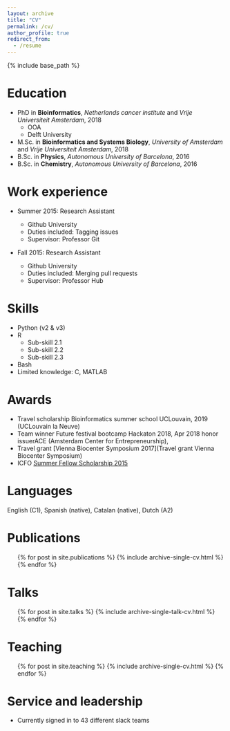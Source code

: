 ```yaml
---
layout: archive
title: "CV"
permalink: /cv/
author_profile: true
redirect_from:
  - /resume
---
```


{% include base_path %}

Education
======
* PhD in **Bioinformatics**, *Netherlands cancer institute* and *Vrije Universiteit Amsterdam*, 2018
  * OOA 
  * Delft University
* M.Sc. in **Bioinformatics and Systems Biology**, *University of Amsterdam* and *Vrije Universiteit Amsterdam*, 2018
* B.Sc. in **Physics**, *Autonomous University of Barcelona*, 2016
* B.Sc. in **Chemistry**, *Autonomous University of Barcelona*, 2016

Work experience
======
* Summer 2015: Research Assistant
  * Github University
  * Duties included: Tagging issues
  * Supervisor: Professor Git

* Fall 2015: Research Assistant
  * Github University
  * Duties included: Merging pull requests
  * Supervisor: Professor Hub
  
Skills
======
* Python (v2 & v3)
* R
  * Sub-skill 2.1
  * Sub-skill 2.2
  * Sub-skill 2.3
* Bash
* Limited knowledge: C, MATLAB

Awards
======
* Travel scholarship Bioinformatics summer school UCLouvain, 2019 (UCLouvain la Neuve)
* Team winner Future festival bootcamp Hackaton 2018, Apr 2018  honor issuerACE (Amsterdam Center for Entrepreneurship),
* Travel grant [Vienna Biocenter Symposium 2017](Travel grant Vienna Biocenter Symposium)
* ICFO [Summer Fellow Scholarship 2015](https://www.icfo.eu/newsroom/news2.php?id_news=2812)

Languages
======
English (C1), Spanish (native), Catalan (native), Dutch (A2) 

Publications
======
  <ul>{% for post in site.publications %}
    {% include archive-single-cv.html %}
  {% endfor %}</ul>
  
Talks
======
  <ul>{% for post in site.talks %}
    {% include archive-single-talk-cv.html %}
  {% endfor %}</ul>
  
Teaching
======
  <ul>{% for post in site.teaching %}
    {% include archive-single-cv.html %}
  {% endfor %}</ul>
  
Service and leadership
======
* Currently signed in to 43 different slack teams
